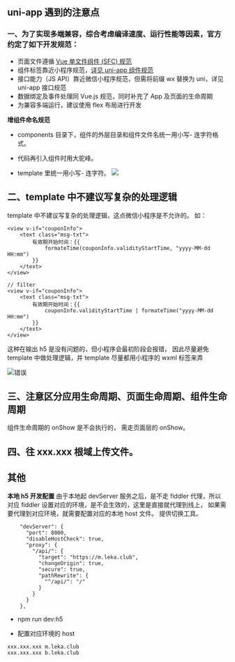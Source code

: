 ## uni-app 遇到的注意点

### 一、为了实现多端兼容，综合考虑编译速度、运行性能等因素，官方约定了如下开发规范：

- 页面文件遵循 [Vue 单文件组件 (SFC) 规范](https://vue-loader.vuejs.org/zh/spec.html)
- 组件标签靠近小程序规范，[详见 uni-app 组件规范](https://uniapp.dcloud.io/component/README)
- 接口能力（JS API）靠近微信小程序规范，但需将前缀 wx 替换为 uni，详见 uni-app 接口规范
- 数据绑定及事件处理同 Vue.js 规范，同时补充了 App 及页面的生命周期
- 为兼容多端运行，建议使用 flex 布局进行开发

**增组件命名规范**

- components 目录下，组件的外层目录和组件文件名统一用小写- 连字符格式。

- 代码再引入组件时用大驼峰。

- template 里统一用小写- 连字符。
  ![](https://cimg1.fenqile.com/ibanner2/M00/01/B0/j6gHAF5UhMGAeP8fAAArKO6glFA603.png)

## 二、template 中不建议写复杂的处理逻辑

template 中不建议写复杂的处理逻辑，这点微信小程序是不允许的。
如：

```
<view v-if="couponInfo">
    <text class="msg-txt">
        有效期开始时间：{{
            formateTime(couponInfo.validityStartTime, "yyyy-MM-dd HH:mm")
        }}
    </text>
</view>

```

```
// filter
<view v-if="couponInfo">
    <text class="msg-txt">
        有效期开始时间：{{
            couponInfo.validityStartTime | formateTime("yyyy-MM-dd HH:mm")
        }}
    </text>
</view>
```

这种在输出 h5 是没有问题的，但小程序会最初阶段会报错， 因此尽量避免 template 中做处理逻辑，并 template 尽量都用小程序的 wxml 标签来弄

![错误](https://cimg1.fenqile.com/ibanner2/M00/02/7C/kKgHAF6XuhaAPKCCAAE5PLZKIpM315.png)

## 三、注意区分应用生命周期、页面生命周期、组件生命周期

组件生命周期的 onShow 是不会执行的， 需走页面层的 onShow。

## 四、往 xxx.xxx 根域上传文件。

## 其他

**本地 h5 开发配置**
由于本地起 devServer 服务之后，是不走 fiddler 代理，所以对应 fiddler 设置对应的环境，是不会生效的，这里是直接就代理到线上，
如果需要代理到对应环境，就需要配置对应的本地 host 文件。
提供切换工具。

```
    "devServer": {
      "port": 8000,
      "disableHostCheck": true,
      "proxy": {
        "/api/": {
          "target": "https://m.leka.club",
          "changeOrigin": true,
          "secure": true,
          "pathRewrite": {
            "^/api/": "/"
          }
        }
      }
    },
```

- npm run dev:h5

* 配置对应环境的 host

```
xxx.xxx.xxx m.leka.club
xxx.xxx.xxx b.leka.club
```
